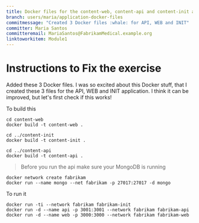```yaml
---
title: Docker files for the content-web, content-api and content-init application
branch: users/maria/application-docker-files
commitmessage: "Created 3 Docker files :whale: for API, WEB and INIT"
committer: Maria Santos
committeremail: MariaSantos@FabrikamMedical.example.org
linktoworkitem: Module1
---
```

# Instructions to Fix the exercise
Added these 3 Docker files. I was so excited about this Docker stuff, that I created these 3 files for the API, WEB and INIT application. I think it can be improved, but let's first check if this works!
 
To build this
```
cd content-web
docker build -t content-web .

cd ../content-init
docker build -t content-init .

cd ../content-api
docker build -t content-api .
```

> Before you run the api make sure your MongoDB is running
```
docker network create fabrikam
docker run --name mongo --net fabrikam -p 27017:27017 -d mongo
```

To run it 
```
docker run -ti --network fabrikam fabrikam-init
docker run -d --name api -p 3001:3001 --network fabrikam fabrikam-api
docker run -d --name web -p 3000:3000 --network fabrikam fabrikam-web
```


